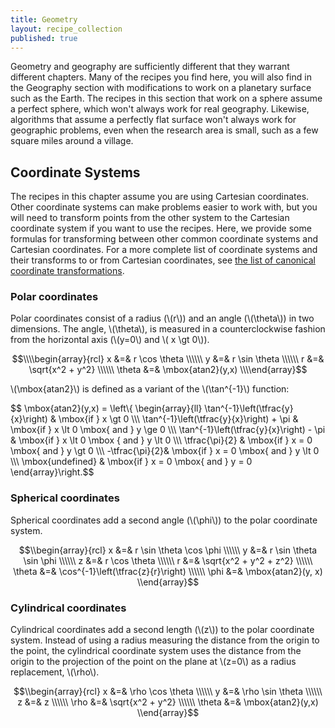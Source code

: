 ```yaml
---
title: Geometry
layout: recipe_collection
published: true
---
```


Geometry and geography are sufficiently different that they warrant different chapters. Many of the recipes you find here, you will also find in the Geography section with modifications to work on a planetary surface such as the Earth. The recipes in this section that work on a sphere assume a perfect sphere, which won't always work for real geography. Likewise, algorithms that assume a perfectly flat surface won't always work for geographic problems, even when the research area is small, such as a few square miles around a village.

## Coordinate Systems

The recipes in this chapter assume you are using Cartesian coordinates. Other coordinate systems can make problems easier to work with, but you will need to transform points from the other system to the Cartesian coordinate system if you want to use the recipes. Here, we provide some formulas for transforming between other common coordinate systems and Cartesian coordinates. For a more complete list of coordinate systems and their transforms to or from Cartesian coordinates, see [the list of canonical coordinate transformations](http://en.wikipedia.org/wiki/List_of_canonical_coordinate_transformations).

### Polar coordinates

Polar coordinates consist of a radius (\\(r\\)) and an angle (\\(\theta\\)) in two dimensions. The angle, \\(\theta\\), is measured in a counterclockwise fashion from the horizontal axis (\\(y=0\\) and \\( x \gt 0\\)).

$$\\\\begin{array}{rcl}
 x &=& r \cos \theta \\\\\\
 y &=& r \sin \theta \\\\\\
 r &=& \sqrt{x^2 + y^2} \\\\\\
 \theta &=& \mbox{atan2}(y,x) 
\\\\end{array}$$

\\(\mbox{atan2}\\) is defined as a variant of the \\(\tan^{-1}\\) function:

$$ \mbox{atan2}(y,x) = \left\\{ \\begin{array}{ll}
\tan^{-1}\left(\tfrac{y}{x}\right) & \mbox{if } x \gt 0 \\\\\\
\tan^{-1}\left(\tfrac{y}{x}\right) + \pi & \mbox{if } x \lt 0 \mbox{ and } y \ge 0 \\\\\\
\tan^{-1}\left(\tfrac{y}{x}\right) - \pi & \mbox{if } x \lt 0 \mbox { and } y \lt 0 \\\\\\
\tfrac{\pi}{2} & \mbox{if } x = 0 \mbox{ and } y \gt 0 \\\\\\
-\tfrac{\pi}{2}& \mbox{if } x = 0 \mbox{ and } y \lt 0 \\\\\\
\mbox{undefined} & \mbox{if } x = 0 \mbox{ and } y = 0
\\end{array}\right.$$

### Spherical coordinates

Spherical coordinates add a second angle (\\(\phi\\)) to the polar coordinate system.

$$\\begin{array}{rcl}
 x &=& r \sin \theta \cos \phi \\\\\\
 y &=& r \sin \theta \sin \phi \\\\\\
z &=& r \cos \theta \\\\\\
r &=& \sqrt{x^2 + y^2 + z^2} \\\\\\
\theta &=& \cos^{-1}\left(\tfrac{z}{r}\right) \\\\\\
\phi &=& \mbox{atan2}(y, x)
\\end{array}$$

### Cylindrical coordinates

Cylindrical coordinates add a second length (\\(z\\)) to the polar coordinate system. Instead of using a radius measuring the distance from the origin to the point, the cylindrical coordinate system uses the distance from the origin to the projection of the point on the plane at \\(z=0\\) as a radius replacement, \\(\rho\\).

$$\\begin{array}{rcl}
x &=& \rho \cos \theta \\\\\\
 y &=& \rho \sin \theta \\\\\\
 z &=& z \\\\\\
 \rho &=& \sqrt{x^2 + y^2} \\\\\\
 \theta &=& \mbox{atan2}(y,x) 
\\end{array}$$